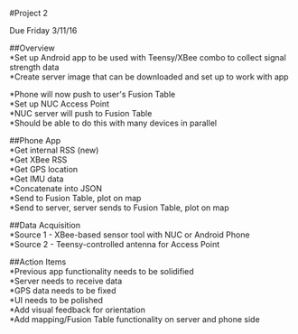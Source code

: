 #Project 2  

Due Friday 3/11/16

##Overview  
*Set up Android app to be used with Teensy/XBee combo to collect signal strength data  
*Create server image that can be downloaded and set up to work with app  

*Phone will now push to user's Fusion Table  
*Set up NUC Access Point  
*NUC server will push to Fusion Table  
*Should be able to do this with many devices in parallel  

##Phone App  
*Get internal RSS (new)  
*Get XBee RSS  
*Get GPS location  
*Get IMU data  
*Concatenate into JSON  
*Send to Fusion Table, plot on map  
*Send to server, server sends to Fusion Table, plot on map    

##Data Acquisition  
*Source 1 - XBee-based sensor tool with NUC or Android Phone  
*Source 2 - Teensy-controlled antenna for Access Point  

##Action Items  
*Previous app functionality needs to be solidified  
    *Server needs to receive data  
    *GPS data needs to be fixed  
    *UI needs to be polished  
    *Add visual feedback for orientation  
*Add mapping/Fusion Table functionality on server and phone side  

